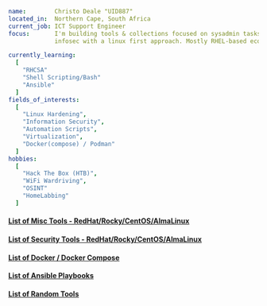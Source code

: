 ```yaml
name:        Christo Deale "UID887"
located_in:  Northern Cape, South Africa
current_job: ICT Support Engineer
focus:       I'm building tools & collections focused on sysadmin tasks, automation & 
             infosec with a linux first approach. Mostly RHEL-based ecosystems.

currently_learning:
  [
    "RHCSA"
    "Shell Scripting/Bash"
    "Ansible"
  ]
fields_of_interests:
  [
    "Linux Hardening",
    "Information Security",
    "Automation Scripts",
    "Virtualization",
    "Docker(compose) / Podman"
  ]
hobbies: 
  [
    "Hack The Box (HTB)", 
    "WiFi Wardriving",
    "OSINT" 
    "HomeLabbing"
  ]
```
#### [List of Misc Tools - RedHat/Rocky/CentOS/AlmaLinux](https://github.com/uid887/MiscTools) 
#### [List of Security Tools - RedHat/Rocky/CentOS/AlmaLinux](https://github.com/uid887/SecurityTools)
#### [List of Docker / Docker Compose](https://github.com/uid887/Docker)
#### [List of Ansible Playbooks](https://github.com/uid887/Ansible)
#### [List of Random Tools](https://github.com/uid887/RandomTools)
 

